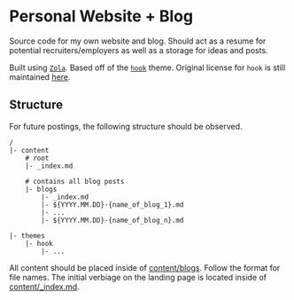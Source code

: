 # Personal Website + Blog
Source code for my own website and blog.
Should act as a resume for potential recruiters/employers as well as a storage for ideas and posts.

Built using [`Zola`](https://www.getzola.org).
Based off of the [`hook`](https://www.getzola.org/themes/hook) theme.
Original license for `hook` is still maintained [here](./themes/hook/LICENSE).

## Structure
For future postings, the following structure should be observed.

```
/
|- content
    # root
    |- _index.md

    # contains all blog posts
    |- blogs
        |- _index.md
        |- ${YYYY.MM.DD}-{name_of_blog_1}.md
        |- ...
        |- ${YYYY.MM.DD}-{name_of_blog_n}.md

|- themes
    |- hook
        |- ...
```

All content should be placed inside of [content/blogs](content/blog).
Follow the format for file names.
The initial verbiage on the landing page is located inside of [content/_index.md](content/_index.md).
